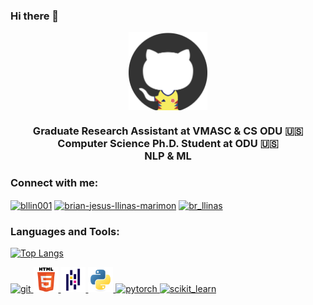 ### Hi there 👋

<!--
**bllin001/bllin001** is a ✨ _special_ ✨ repository because its `README.md` (this file) appears on your GitHub profile.

Here are some ideas to get you started:

- 🔭 I’m currently working on ...
- 🌱 I’m currently learning ...
- 👯 I’m looking to collaborate on ...
- 🤔 I’m looking for help with ...
- 💬 Ask me about ...
- 📫 How to reach me: ...
- 😄 Pronouns: ...
- ⚡ Fun fact: ...
-->

<p align="center"> <img src="github_logo_colombia.png" alt="github" align="center" width="25%" height="25%"/> </p>

<h3 align="center">Graduate Research Assistant at VMASC & CS ODU 🇺🇸 </br>
  Computer Science Ph.D. Student at ODU 🇺🇸</br>
  NLP & ML
</h3>

<h3 align="left">Connect with me:</h3>
<p align="left">
<a href="https://twitter.com/bllin001" target="blank"><img align="center" src="https://raw.githubusercontent.com/rahuldkjain/github-profile-readme-generator/master/src/images/icons/Social/twitter.svg" alt="bllin001" height="30" width="40" /></a>
<a href="https://www.linkedin.com/in/brian-jesus-llinas-marimon/" target="blank"><img align="center" src="https://raw.githubusercontent.com/rahuldkjain/github-profile-readme-generator/master/src/images/icons/Social/linked-in-alt.svg" alt="brian-jesus-llinas-marimon" height="30" width="40" /></a>
<a href="https://instagram.com/br_llinas" target="blank"><img align="center" src="https://raw.githubusercontent.com/rahuldkjain/github-profile-readme-generator/master/src/images/icons/Social/instagram.svg" alt="br_llinas" height="30" width="40" /></a>
</p>

<h3 align="left">Languages and Tools:</h3>

<a href="https://github-readme-stats.vercel.app/api/top-langs/?username=bllin001&layout=compact" target="_blank">
  <img src="https://github-readme-stats.vercel.app/api/top-langs/?username=bllin001&layout=compact" alt="Top Langs" width="550" height="250">
</a>

<p align="left"> <a href="https://git-scm.com/" target="_blank" rel="noreferrer"> <img src="https://www.vectorlogo.zone/logos/git-scm/git-scm-icon.svg" alt="git" width="40" height="40"/> </a> <a href="https://www.w3.org/html/" target="_blank" rel="noreferrer"> <img src="https://raw.githubusercontent.com/devicons/devicon/master/icons/html5/html5-original-wordmark.svg" alt="html5" width="40" height="40"/> </a> <a href="https://pandas.pydata.org/" target="_blank" rel="noreferrer"> <img src="https://raw.githubusercontent.com/devicons/devicon/2ae2a900d2f041da66e950e4d48052658d850630/icons/pandas/pandas-original.svg" alt="pandas" width="40" height="40"/> </a> <a href="https://www.python.org" target="_blank" rel="noreferrer"> <img src="https://raw.githubusercontent.com/devicons/devicon/master/icons/python/python-original.svg" alt="python" width="40" height="40"/> </a> <a href="https://pytorch.org/" target="_blank" rel="noreferrer"> <img src="https://www.vectorlogo.zone/logos/pytorch/pytorch-icon.svg" alt="pytorch" width="40" height="40"/> </a> <a href="https://scikit-learn.org/" target="_blank" rel="noreferrer"> <img src="https://upload.wikimedia.org/wikipedia/commons/0/05/Scikit_learn_logo_small.svg" alt="scikit_learn" width="40" height="40"/> </a> </p>
